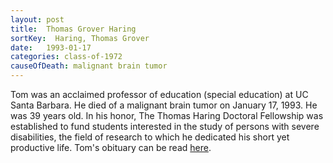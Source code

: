 ```yaml
---
layout: post
title:  Thomas Grover Haring
sortKey:  Haring, Thomas Grover
date:   1993-01-17
categories: class-of-1972
causeOfDeath: malignant brain tumor
---
```

Tom was an acclaimed professor of education (special education) at UC Santa Barbara. He died of a malignant brain tumor on January 17, 1993. He was 39 years old. In his honor, The Thomas Haring Doctoral Fellowship was established to fund students interested in the study of persons with severe disabilities, the field of research to which he dedicated his short yet productive life. Tom's obituary can be read [here](http://tinyurl.com/lyz6kdr).
